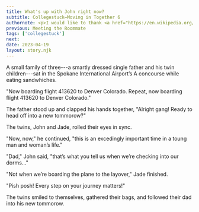 ```yaml
---
title: What's up with John right now? 
subtitle: Collegestuck—Moving in Together 6
authornote: <p>I would like to thank <a href="https://en.wikipedia.org/wiki/Spokane_International_Airport">Wikipedia</a> for its help writing today's story.</p><p>Its been a while since we've seen John, hasn't it. I wonder how many airport focused shorts I can milk out of him to exemplify what going to school in the midwest when you live on the east coast is like.</p><p>Also. Hi Jade.</p>
previous: Meeting the Roommate
tags: ['collegestuck']
next:
date: 2023-04-19
layout: story.njk
---
```

A small family of three---a smartly dressed single father and his twin children---sat in the Spokane International Airport’s A concourse while eating sandwhiches.

"Now boarding flight 413620 to Denver Colorado. Repeat, now boarding flight 413620 to Denver Colorado."

The father stood up and clapped his hands together, "Alright gang! Ready to head off into a new tommorow?"

The twins, John and Jade, rolled their eyes in sync.

"Now, now," he continued, "this is an excedingly important time in a toung man and woman’s life."

"Dad," John said, "that’s what you tell us when we’re checking into our dorms..."

"Not when we’re boarding the plane to the layover," Jade finished.

"Pish posh! Every step on your journey matters!"

The twins smiled to themselves, gathered their bags, and followed their dad into his new tommorow.
